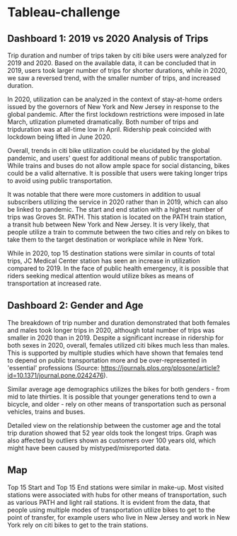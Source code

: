 # Tableau-challenge

## Dashboard 1: 2019 vs 2020 Analysis of Trips

Trip duration and number of trips taken by citi bike users were analyzed for 2019 and 2020. 
Based on the available data, it can be concluded that in 2019, users took larger number of trips for shorter durations, while in 2020, we saw a reversed trend, with the smaller number of trips, and increased duration. 

In 2020, utilization can be analyzed in the context of stay-at-home orders issued by the governors of New York and New Jersey in response to the global pandemic. After the first lockdown restrictions were imposed in late March, utlization plumeted dramatically. Both number of trips and tripduration was at all-time low in April. Ridership peak coincided with lockdown being lifted in June 2020. 

Overall, trends in citi bike utilization could be elucidated by the global pandemic, and users' quest for additional means of public transportation. While trains and buses do not allow ample space for social distancing, bikes could be a valid alternative. It is possible that users were taking longer trips to avoid using public transportation.  

It was notable that there were more customers in addition to usual subscribers utilizing the service in 2020 rather than in 2019, which can also be linked to pandemic. The start and end station with a highest number of trips was Groves St. PATH. This station is located on the PATH train station, a transit hub between New York and New Jersey. It is very likely, that people utilize a train to commute between the two cities and rely on bikes to take them to the target destination or workplace while in New York.  

While in 2020, top 15 destination stations were similar in counts of total trips, JC Medical Center station has seen an increase in utilization compared to 2019. In the face of public health emergency, it is possible that riders seeking medical attention would utilize bikes as means of transportation at increased rate. 

## Dashboard 2: Gender and Age

The breakdown of trip number and duration demonstrated that both females and males took longer trips in 2020, although total number of trips was smaller in 2020 than in 2019. Despite a significant increase in ridership for both sexes in 2020, overall, females utilized citi bikes much less than males. This is supported by multiple studies which have shown that females tend to depend on public transportation more and be over-represented in 'essential' professions (Source: https://journals.plos.org/plosone/article?id=10.1371/journal.pone.0242476).

Similar average age demographics utilizes the bikes for both genders - from mid to late thirties. It is possible that younger generations tend to own a bicycle, and older - rely on other means of transportation such as personal vehicles, trains and buses.

Detailed view on the relationship between the customer age and the total trip duration showed that 52 year olds took the longest trips. Graph was also affected by outliers shown as customers over 100 years old, which might have been caused by mistyped/misreported data.

## Map 
Top 15 Start and Top 15 End stations were similar in make-up. Most visited stations were associated with hubs for other means of transportation, such as various PATH and light rail stations. It is evident from the data, that people using multiple modes of transportation utilize bikes to get to the point of transfer, for example users who live in New Jersey and work in New York rely on citi bikes to get to the train stations. 


